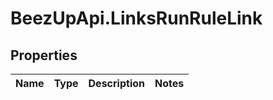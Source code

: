 # BeezUpApi.LinksRunRuleLink

## Properties
Name | Type | Description | Notes
------------ | ------------- | ------------- | -------------


